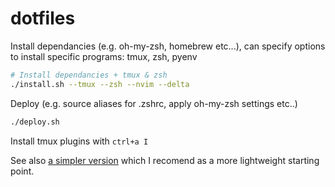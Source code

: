 # dotfiles

Install dependancies (e.g. oh-my-zsh, homebrew etc...), can specify options to install specific programs: tmux, zsh, pyenv
```bash
# Install dependancies + tmux & zsh
./install.sh --tmux --zsh --nvim --delta
```

Deploy (e.g. source aliases for .zshrc, apply oh-my-zsh settings etc..)

```bash
./deploy.sh
```

Install tmux plugins with `ctrl+a I`

See also [a simpler version](https://github.com/erees1/simple-dotfiles) which I recomend as a more lightweight starting point.
